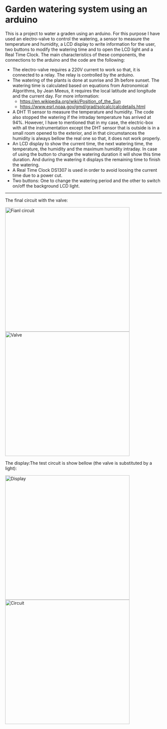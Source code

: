 # Garden watering system using an arduino
This is a project to water a graden using an arduino. For this purpose I have used an electro-valve to control the watering, a sensor to measure the temperature and humidity, a LCD display to write information for the user, two buttons to modify the watering time and to open the LCD light and a Real Time Clock.
The main characteristics of these components, the connections to the arduino and the code are the following:
* The electro-valve requires a 220V current to work so that, it is connected to a relay. The relay is controlled by the arduino.
* The watering of the plants is done at sunrise and 3h before sunset. The watering time is calculated based on equations from Astronomical Algorithms, by Jean Meeus, it requires the local latitude and longitude and the current day. For more information:
   - https://en.wikipedia.org/wiki/Position_of_the_Sun
   - https://www.esrl.noaa.gov/gmd/grad/solcalc/calcdetails.html
* A DHT 11 sensor to measure the temperature and humidity. The code also stopped the watering if the intraday temperature has arrived at 94%. However, I have to mentioned that in my case, the electric-box with all the instrumentation except the DHT sensor that is outside is in a small room opened to the exterior, and in that circumstances the humidity is always bellow the real one so that, it does not work properly.
* An LCD display to show the current time, the next watering time, the temperature, the humidity and the maximum humidity intraday. In case of using the button to change the watering duration it will show this time duration. And during the watering it displays the remaining time to finish the watering.
* A Real Time Clock DS1307 is used in order to avoid loosing the current time due to a power cut.
* Two buttons: One to change the watering period and the other to switch on/off the background LCD light.

---

The final circuit with the valve:

<img src="https://raw.github.com/DanielDagnino/arduino-garden-watering/master/img/final.JPG" alt="Fianl circuit" width="400" /><img src="https://raw.github.com/DanielDagnino/arduino-garden-watering/master/img/valve.JPG" alt="Valve" rotate="90" width="400" />

The display:The test circuit is show bellow (the valve is substituted by a light):

<img src="https://raw.github.com/DanielDagnino/arduino-garden-watering/master/img/lcd.jpg" alt="Display" width="400" /><img src="https://raw.github.com/DanielDagnino/arduino-garden-watering/master/img/test.jpg" alt="Circuit" width="400" />
